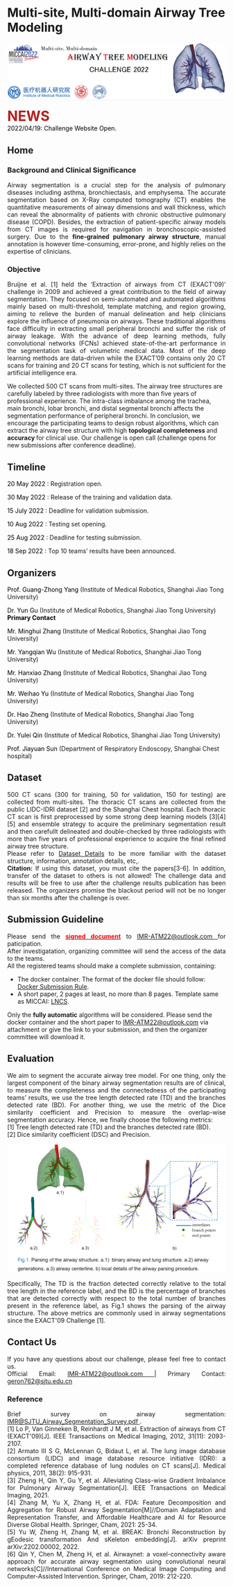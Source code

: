 # Multi-site, Multi-domain Airway Tree Modeling


<!-- <div align=center><img src="https://raw.githubusercontent.com/Puzzled-Hui/puzzled-hui.github.io/main/ATM/figures/Lung_and_Airway.png"></div> -->
<div align=center><img src="https://raw.githubusercontent.com/Puzzled-Hui/puzzled-hui.github.io/main/ATM/figures/main_title.png"></div>

<!-- ## Summary 
<p align = "justify"> 
Airway segmentation is a crucial step for the analysis of pulmonary diseases including asthma, bronchiectasis, and emphysema. The accurate segmentation based on X-Ray computed tomography (CT) enables the quantitative measurements of airway dimensions and wall thickness, which can reveal the abnormality of patients with chronic obstructive pulmonary disease (COPD). Besides, the extraction of patient-specific airway models from CT images is required for navigation in bronchoscopic-assisted surgery. Due to the fine-grained pulmonary airway structure, manual annotation is however time-consuming, error-prone, and highly relies on the expertise of clinicians. Bruijne et al. [1] held the ‘Extraction of airways from CT (EXACT'09)’ challenge in 2009 and achieved a great contribution to the field of airway segmentation. They focused on semi-automated and automated algorithms mainly based on multi-threshold, template matching, and region growing, aiming to relieve the burden of manual delineation and help clinicians explore the influence of pneumonia on airways. These traditional algorithms face difficulty in extracting small peripheral bronchi and suffer the risk of airway leakage. With the advance of deep learning methods, fully convolutional networks (FCNs) achieved state-of-the-art performance in the segmentation task of volumetric medical data. Most of the deep learning methods are data-driven while the EXACT’09 contains only 20 CT scans for training and 20 CT scans for testing, which is not sufficient for the artificial intelligence era. 
<br/>
<br/>
We collected 500 CT scans from multi-sites. The airway tree structures are carefully labeled by three radiologists with more than five years of professional experience.  
<br/>
<br/>
We encourage the participating teams to design robust algorithms, which can extract the airway tree structure with high topological completeness and accuracy for clinical use.
</p>

## Mission
The automatic airway segmentation algorithms are expected to be optimized to have the following properties:

* The completeness and the connectedness of the airway tree model. Only the largest component of the binary airway segmentation results are of clinical use and evaluated on the tree length detected rate (TD) and the branches detected rate (BD). 

* The accuracy of segmentation. We use the metric of the Dice similarity coefficient and Precision to measure the overlap-wise and pixel-wise segmentation accuracy, respectively.    -->
<p style= "text-align:justify">
<font color="firebrick" size=6><b> <i class="fa-solid fa-newspaper fa-2x"></i>  NEWS</b></font>
<br>
<font color="black"> 2022/04/19: Challenge Website Open.</font>
</p>

## <i class="fas fa-home fa-2x"></i> Home 
### <i class="fas fa-file-alt"></i> Background and Clinical Significance
<p style= "text-align:justify"> Airway segmentation is a crucial step for the analysis of pulmonary diseases including asthma, bronchiectasis, and emphysema. The accurate segmentation based on X-Ray computed tomography (CT) enables the quantitative measurements of airway dimensions and wall thickness, which can reveal the abnormality of patients with chronic obstructive pulmonary disease (COPD). Besides, the extraction of patient-specific airway models from CT images is required for navigation in bronchoscopic-assisted surgery. Due to the <b>fine-grained pulmonary airway structure</b>, manual annotation is however time-consuming, error-prone, and highly relies on the expertise of clinicians. </p>


### <i class="fas fa-edit"></i> Objective
<p style= "text-align:justify">
Bruijne et al. [1] held the ‘Extraction of airways from CT (EXACT'09)’ challenge in 2009 and achieved a great contribution to the field of airway segmentation. They focused on semi-automated and automated algorithms mainly based on multi-threshold, template matching, and region growing, aiming to relieve the burden of manual delineation and help clinicians explore the influence of pneumonia on airways. These traditional algorithms face difficulty in extracting small peripheral bronchi and suffer the risk of airway leakage. With the advance of deep learning methods, fully convolutional networks (FCNs) achieved state-of-the-art performance in the segmentation task of volumetric medical data. Most of the deep learning methods are data-driven while the EXACT’09 contains only 20 CT scans for training and 20 CT scans for testing, which is not sufficient for the artificial intelligence era. 

We collected 500 CT scans from multi-sites. The airway tree structures are carefully labeled by three radiologists with more than five years of professional experience. The intra-class imbalance among the trachea, main bronchi, lobar bronchi, and distal segmental bronchi affects the segmentation performance of peripheral bronchi. In conclusion, we encourage the participating teams to design robust algorithms, which can extract the airway tree structure with high <b> topological completeness </b> and <b> accuracy </b> for clinical use. Our challenge is open call (challenge opens for new submissions after conference deadline).
</p>

## <i class="fa-solid fa-calendar fa-2x"></i>  Timeline
<i class="fa-solid fa-circle-chevron-right"></i> <font color=black> 20 May 2022 </font>: Registration open.

<i class="fa-solid fa-circle-chevron-right"></i> <font color=black> 30 May 2022 </font> : Release of the training and validation data.

<i class="fa-solid fa-circle-chevron-right"></i> <font color=black> 15 July 2022 </font> : Deadline for validation submission.

<i class="fa-solid fa-circle-chevron-right"></i> <font color=black> 10 Aug 2022 </font> : Testing set opening.

<i class="fa-solid fa-circle-chevron-right"></i> <font color=black> 25 Aug 2022 </font> : Deadline for testing submission.

<i class="fa-solid fa-circle-chevron-right"></i> <font color=black> 18 Sep 2022 </font> : Top 10 teams’ results have been announced.


## <i class="fa-solid fa-person-chalkboard fa-2x"></i> Organizers
<p><font color=black> Prof. Guang-Zhong Yang </font> (Institute of Medical Robotics, Shanghai Jiao Tong University)</p>
<p><font color=black> Dr. Yun Gu </font> (Institute of Medical Robotics, Shanghai Jiao Tong University) <i class="fas fa-envelope"></i> <font color=black><b>Primary Contact</b></font>  </p> 
<p><font color=black> Mr. Minghui Zhang </font> (Institute of Medical Robotics, Shanghai Jiao Tong University)</p>
<p><font color=black> Mr. Yangqian Wu </font> (Institute of Medical Robotics, Shanghai Jiao Tong University)</p>
<p><font color=black> Mr. Hanxiao Zhang </font> (Institute of Medical Robotics, Shanghai Jiao Tong University)</p>
<p><font color=black> Mr. Weihao Yu </font> (Institute of Medical Robotics, Shanghai Jiao Tong University)</p>
<p><font color=black> Dr. Hao Zheng </font> (Institute of Medical Robotics, Shanghai Jiao Tong University)</p>
<p><font color=black> Dr. Yulei Qin </font> (Institute of Medical Robotics, Shanghai Jiao Tong University)</p>
<p><font color=black> Prof. Jiayuan Sun </font> (Department of Respiratory Endoscopy, Shanghai Chest hospital)</p>


## <i class="fa-solid fa-database fa-2x"></i> Dataset
<p style= "text-align:justify">
500 CT scans (300 for training, 50 for validation, 150 for testing) are collected from multi-sites. The thoracic CT scans are collected from the public LIDC-IDRI dataset [2] and the Shanghai Chest hospital. Each thoracic CT scan is first preprocessed by some strong deep learning models [3][4][5] and ensemble strategy to acquire the preliminary segmentation result and then carefullt delineated and double-checked by three radiologists with more than five years of professional experience to acquire the final refined airway tree structure.
<br> 
Please refer to <i class="far fa-hand-point-right"></i> <a href="./annotation_detail.html">Dataset Details</a> to be more familiar with the 
dataset structure, information, annotation details, etc,.
<br><i class="fas fa-book"></i> <b>Citation:</b> If using this dataset, you must cite the papers[3-6]. In addition, transfer of the dataset to others is not allowed! The challenge data and results will be free to use after the challenge results publication has been released. 
The organizers promise the blackout period will not be no longer than six months after the challenge is over.
</p>

## <i class="fas fa-cloud-upload fa-2x"></i> Submission Guideline
<p style= "text-align:justify">
<i class="fa-solid fa-1"></i> Please send the <a href="https://drive.google.com/file/d/1hIR7KKe_8zRO1Af1_6kuu5RGUqeqLlnQ/view?usp=sharing"> <font color="red"><b>signed document</b></font></a> to <a href="mailto:IMR-ATM22@outlook.com"> IMR-ATM22@outlook.com </a> for paticipation.
<br>  
<i class="fa-solid fa-2"></i> After investigatation, organizing committee will send the access of the data to the teams.
<br>
<i class="fa-solid fa-3"></i> All the registered teams should make a complete submission, containing:
<ul style="list-style-type:disc;">
<li>The docker container. The format of the docker file should follow: <i class="far fa-hand-point-right"></i> <a href="./docker_prepare.html"> Docker Submission Rule</a>. </li>
<li>A short paper, 2 pages at least, no more than 8 pages. Template same as MICCAI: <a href="https://www.springer.com/gp/computer-science/lncs/conference-proceedings-guidelines"> LNCS</a>.</li>
</ul>

<i class="fas fa-exclamation-triangle"></i> Only the <b>fully automatic</b> algorithms will be considered. Please send the docker container and 
the short paper to <a href="mailto:IMR-ATM22@outlook.com"> IMR-ATM22@outlook.com </a> via attachment or give the link to your submission, and then the organizer committee will download it.
</p>

## <i class="fas fa-balance-scale-left fa-2x"></i> Evaluation
<p style= "text-align:justify">
We aim to segment the accurate airway tree model. For one thing, only the largest component of the binary airway segmentation results are of clinical, to measure the completeness and the connectedness of the participating teams’ results, we use the tree length detected rate (TD) and the branches detected rate (BD). For another thing, we use the metric of the Dice similarity coefficient and Precision to measure the overlap-wise segmentation accuracy. Hence, we finally choose the following metrics:<br>
[1] Tree length detected rate (TD) and the branches detected rate (BD).
<br>
[2] Dice similarity coefficient (DSC) and Precision.
<br>
</p>
<div align=center><img src="https://raw.githubusercontent.com/Puzzled-Hui/puzzled-hui.github.io/main/ATM/figures/airway_parse.png"></div>
<p style= "text-align:justify">
Specifically, The TD is the fraction detected correctly relative to the total tree length in the reference label, and the
BD is the percentage of branches that are detected correctly with respect to the total number of branches present
in the reference label, as Fig.1 shows the parsing of the airway structure. The above metrics are commonly used in airway segmentations since 
the EXACT'09 Challenge [1].</p>


## <i class="fas fa-envelope fa-2x"></i> Contact Us
<p style= "text-align:justify"> If you have any questions about our challenge, please feel free to contact us.<br> Official Email: <a href="mailto:IMR-ATM22@outlook.com"> IMR-ATM22@outlook.com </a> | Primary Contact: <a href="mailto:geron762@sjtu.edu.cn "> geron762@sjtu.edu.cn </a>
</p>


### Reference
<p style= "text-align:justify">
Brief survey on airway segmentation: <a href="https://drive.google.com/file/d/1s5fO4swUJGgHGCO9cDUoupGY1x9vCLMw/view?usp=sharing"> IMR@SJTU_Airway_Segmentation_Survey.pdf </a>.<br>
[1] Lo P, Van Ginneken B, Reinhardt J M, et al. Extraction of airways from CT (EXACT'09)[J]. IEEE Transactions on Medical Imaging, 2012, 31(11): 2093-2107.
<br>
[2] Armato III S G, McLennan G, Bidaut L, et al. The lung image database consortium (LIDC) and image database resource initiative (IDRI): a completed reference database of lung nodules on CT scans[J]. Medical physics, 2011, 38(2): 915-931.
<br>
[3] Zheng H, Qin Y, Gu Y, et al. Alleviating Class-wise Gradient Imbalance for Pulmonary Airway Segmentation[J]. IEEE Transactions on Medical Imaging, 2021.
<br>
[4] Zhang M, Yu X, Zhang H, et al. FDA: Feature Decomposition and Aggregation for Robust Airway Segmentation[M]//Domain Adaptation and Representation Transfer, and Affordable Healthcare and AI for Resource Diverse Global Health. Springer, Cham, 2021: 25-34.
<br>
[5] Yu W, Zheng H, Zhang M, et al. BREAK: Bronchi Reconstruction by gEodesic transformation And sKeleton embedding[J]. arXiv preprint arXiv:2202.00002, 2022.
<br>
[6] Qin Y, Chen M, Zheng H, et al. Airwaynet: a voxel-connectivity aware approach for accurate airway segmentation using convolutional neural networks[C]//International Conference on Medical Image Computing and Computer-Assisted Intervention. Springer, Cham, 2019: 212-220.
</p>


<head> 
    <script defer src="https://use.fontawesome.com/releases/v6.1.1/js/all.js"></script> 
    <script defer src="https://use.fontawesome.com/releases/v6.1.1/js/v4-shims.js"></script> 
</head> 
<link rel="stylesheet" href="https://use.fontawesome.com/releases/v6.1.1/css/all.css">










